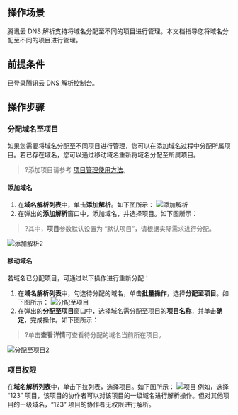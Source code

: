 ## 操作场景

腾讯云 DNS 解析支持将域名分配至不同的项目进行管理。本文档指导您将域名分配至不同的项目进行管理。

## 前提条件
已登录腾讯云 [DNS 解析控制台](https://console.cloud.tencent.com/cns)。

## 操作步骤

### 分配域名至项目
如果您需要将域名分配至不同项目进行管理，您可以在添加域名过程中分配所属项目。若已存在域名，您可以通过移动域名重新将域名分配至所属项目。
>?添加项目请参考 [项目管理使用方法](https://cloud.tencent.com/document/product/378/10861)。
>
#### 添加域名
1. 在**域名解析列表**中，单击**添加解析**。如下图所示：
![添加解析](https://main.qcloudimg.com/raw/08178846f4297113c942fc42230a8090.png)
2. 在弹出的**添加解析**窗口中，添加域名，并选择项目。如下图所示：
>?其中，**项目**参数默认设置为 “默认项目”，请根据实际需求进行分配。
>
![添加解析2](https://main.qcloudimg.com/raw/89478eda46605952c53cbc86a1e217ca.png)

#### 移动域名
若域名已分配项目，可通过以下操作进行重新分配：
1. 在**域名解析列表**中，勾选待分配的域名，单击**批量操作**，选择**分配至项目**。如下图所示：
![分配至项目](https://main.qcloudimg.com/raw/a99c5d77823ced7b51e4d8ac55dfb297.png)
2. 在弹出的**分配至项目**窗口中，选择域名需分配至项目的**项目名称**，并单击**确定**，完成操作。如下图所示：
>?单击**查看详情**可查看待分配的域名当前所在项目。
>
![分配至项目2](https://main.qcloudimg.com/raw/4c0e71078a2c8c5cce8c08c61c02c1ff.png)


### 项目权限

在**域名解析列表**中，单击下拉列表，选择项目。如下图所示：
![项目](https://main.qcloudimg.com/raw/c6c6fc1b03b740257b084ef043e5d78a.png)
例如，选择 “123” 项目，该项目的协作者可以对该项目的一级域名进行解析操作。但对其他项目的一级域名，“123” 项目的协作者无权限进行解析。




